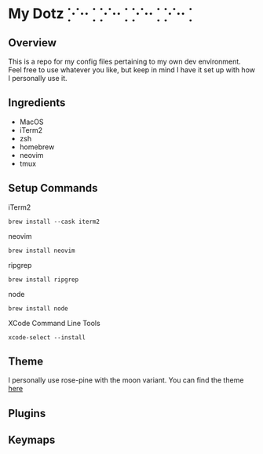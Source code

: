 # My Dotz ̣˙·˙·· ̣˙ ̣˙·˙·· ̣˙ ̣˙·˙·· ̣˙ ̣˙·˙·· ̣˙
## Overview
This is a repo for my config files pertaining to my own dev environment. Feel free to use whatever you like, but keep in mind I have it set up with how I personally use it.

## Ingredients
- MacOS
- iTerm2
- zsh
- homebrew
- neovim
- tmux

## Setup Commands
iTerm2
```
brew install --cask iterm2
```
neovim
```
brew install neovim
```
ripgrep
```
brew install ripgrep
```
node
```
brew install node
```
XCode Command Line Tools
```
xcode-select --install
```
## Theme
I personally use rose-pine with the moon variant. You can find the theme [here](https://rosepinetheme.com/)
## Plugins

## Keymaps

